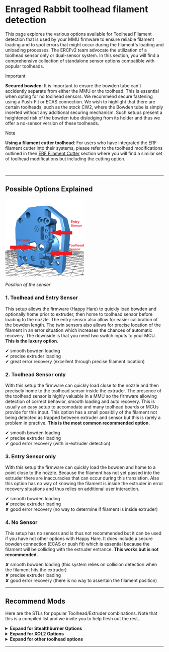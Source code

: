# Enraged Rabbit toolhead filament detection

This page explores the various options available for Toolhead Filament detection that is used by your MMU firmware to ensure reliable filament loading and to spot errors that might occur during the filament's loading and unloading processes. The ERCFv2 team advocate the utilization of a toolhead sensor only or dual-sensor system. In this section, you will find a comprehensive collection of standalone sensor options compatible with popular toolheads.

> [!IMPORTANT]  
> **Secured bowden**: It is important to ensure the bowden tube can't accidently separate from either the MMU or the toolhead. This is essential when opting for no toolhead sensors. We recommend secure fastening using a Push-Fit or ECAS connection. We wish to highlight that there are certain toolheads, such as the stock CW2, where the Bowden tube is simply inserted without any additional securing mechanism. Such setups present a heightened risk of the bowden tube dislodging from its holder and thus we offer a no-sensor version of these toolheads.

> [!NOTE]  
> **Using a filament cutter toolhead**: For users who have integrated the ERF filament cutter into their systems, please refer to the toolhead modifications outlined in then [ERF Filament Cutter](../ERF_Filament_Cutter) section where you will find a similar set of toolhead modifications but including the cutting option.

<br>

_____________________________

## Possible Options Explained
<img src="./Assets/Sensors_Explained.png" alt="Position of the sensor" width="250"/>
<p><em>Position of the sensor</em></p>

### **1. Toolhead and Entry Sensor**  
This setup allows the firmware (Happy Hare) to quickly load bowden and optionally home prior to extruder, then home to toolhead sensor before loading to the nozzle. The entry sensor also allow for easier calibration of the bowden length.  The twin sensors also allows for precise location of the filament in an error situation which increases the chances of automatic recovery. The downside is that you need two switch inputs to your MCU. **This is the luxury option.**  
   
✔ smooth bowden loading<br>
✔ precise extruder loading<br>
✔ great error recovery (excellent through precise filament location)

### **2. Toolhead Sensor only**  
With this setup the firmware can quickly load close to the nozzle and then precisely home to the toolhead sensor inside the extruder. The presence of the toolhead sensor is highly valuable in a MMU so the firmware allowing detection of correct behavior, smooth loading and auto recovery. This is usually an easy setup to accomodate and many toolhead boards or MCUs provide for this input. This option has a small possibliy of the filament not being detected as trapped between extruder and sensor but this is rarely a problem in practive. **This is the most common recommended option.**  
  
✔ smooth bowden loading<br>
✔ precise extruder loading<br>
✔ good error recovery (with in-extruder detection)

### **3. Entry Sensor only**  
With this setup the firmware can quickly load the bowden and home to a point close to the nozzle. Because the filament has not yet passed into the extruder there are inaccuracies that can occur during this transistion. Also this option has no way of knowing the filament is inside the extruder in error recovery situations and thus relies on additional user interaction.
     
✔ smooth bowden loading<br>
✘ precise extruder loading<br>
✘ good error recovery (no way to determine if filament is inside extruder)

### **4. No Sensor**  
This setup has no sensors and is thus not recommended but it can be used if you have not other options with Happy Hare. It does include a secure bowden connection (ECAS or push fit) which is essential because the filament will be colliding with the extruder entrance. **This works but is not recommended.**  
  
✘ smooth bowden loading (this system relies on collision detection when the filament hits the extruder)<br>
✘ precise extruder loading<br>
✘ good error recovery (there is no way to assertain the filament position)
_____________________________
 
## Recommend Mods
Here are the STLs for popular Toolhead/Extruder combinations.  Note that this is a compiled list and we invite you to help flesh out the rest...

<details>
<summary><strong>Expand for Stealthburner Options</strong></summary>
<table>
  <tr>
    <th>Extruder</th>
    <th>1. Toolhead &amp; Entry Sensor</th>
    <th>2. Toolhead Sensor</th>
    <th>3. Entry Sensor</th>
    <th>4. No Sensor</th>
  </tr>
  <tr>
    <td>Clockwork 2</td>
   <td> <a href="./Stls/1_Toolhead_And_Entry_Sensors/[a]_CW2_Latch.stl">Latch</a> <br> <a href="./Stls/1_Toolhead_And_Entry_Sensors/CW2_Body.stl">Body</a> <br> <a href="./Stls/1_Toolhead_And_Entry_Sensors/CW2_Plate.stl">Plate</a> <br> additional items: <br> 1x ECAS <br> 2x D2F-5 <br>2x ball 5,5mm <br> 4x self tapping screw M2x10 <br> design by Petr Kašpar</a></td>
    <td> <a href="./Stls/2_Toolhead_Sensor/CW2_Body.stl">Body</a> <br> <a href="./Stls/2_Toolhead_Sensor/[a]_CW2_Latch.stl">Latch</a> <br>additional items: <br> 1x ECAS <br> 1x D2F-5 <br>1x ball 5,5mm <br> 2x self tapping screw M2x10 <br> design by Garth Snyder </td>
    <td></td>
    <td> <a href="./Stls/4_No_Sensors/CW2_Body.stl">Body</a> <br>additional items: <br> 1x ECAS <br> design by Garth Snyder </td>
  </tr>
  <tr>
    <td>Orbiter 2</td>
    <td></td>
    <td></td>
    <td></td>
    <td></td>
  </tr>
  <tr>
    <td>LGX Lite</td>
    <td></td>
    <td></td>
    <td></td>
    <td></td>
  </tr>
  <tr>
    <td>Galileo 2</td>
    <td></td>
    <td></td>
    <td></td>
    <td></td>
  </tr>
  <tr>
    <td>other extruder</td>
    <td></td>
    <td></td>
    <td></td>
    <td></td>
  </tr>
</table>
</details>

<details>
<summary><strong>Expand for XOL2 Options</strong></summary>
<table>
  <tr>
    <th>Extruder</th>
    <th>1. Toolhead &amp; Entry Sensor</th>
    <th>2. Toolhead Sensor</th>
    <th>3. Entry Sensor</th>
    <th>4. No Sensor</th>
  </tr>
  <tr>
    <td>Clockwork 2</td>
    <td></td>
    <td></td>
    <td></td>
    <td></td>
  </tr>
  <tr>
    <td>Orbiter 2</td>
    <td></td>
    <td></td>
    <td></td>
    <td></td>
  </tr>
  <tr>
    <td>LGX Lite</td>
    <td></td>
    <td></td>
    <td></td>
    <td></td>
  </tr>
  <tr>
    <td>Galileo 2</td>
    <td></td>
    <td></td>
    <td></td>
    <td></td>
  </tr>
  <tr>
    <td>other extruder</td>
    <td></td>
    <td></td>
    <td></td>
    <td></td>
  </tr>
</table>

</details>
<details>
<summary><strong>Expand for other toolhead options</strong></summary>
<table>
  <tr>
    <th>Extruder</th>
    <th>1. Toolhead &amp; Entry Sensor</th>
    <th>2. Toolhead Sensor</th>
    <th>3. Entry Sensor</th>
    <th>4. No Sensor</th>
  </tr>
  <tr>
    <td>Clockwork 2</td>
    <td></td>
    <td></td>
    <td></td>
    <td></td>
  </tr>
  <tr>
    <td>Orbiter 2</td>
    <td></td>
    <td></td>
    <td></td>
    <td></td>
  </tr>
  <tr>
    <td>LGX Lite</td>
    <td></td>
    <td></td>
    <td></td>
    <td></td>
  </tr>
  <tr>
    <td>Galileo 2</td>
    <td></td>
    <td></td>
    <td></td>
    <td></td>
  </tr>
  <tr>
    <td>other extruder</td>
    <td></td>
    <td></td>
    <td></td>
    <td></td>
  </tr>
</table>
</details>

_____________________________
